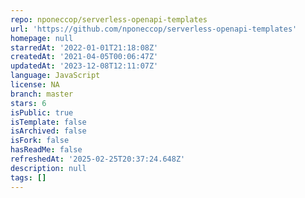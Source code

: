 ```yaml
---
repo: nponeccop/serverless-openapi-templates
url: 'https://github.com/nponeccop/serverless-openapi-templates'
homepage: null
starredAt: '2022-01-01T21:18:08Z'
createdAt: '2021-04-05T00:06:47Z'
updatedAt: '2023-12-08T12:11:07Z'
language: JavaScript
license: NA
branch: master
stars: 6
isPublic: true
isTemplate: false
isArchived: false
isFork: false
hasReadMe: false
refreshedAt: '2025-02-25T20:37:24.648Z'
description: null
tags: []
---
```



